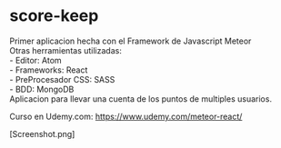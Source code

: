 # score-keep

Primer aplicacion hecha con el Framework de Javascript Meteor  
Otras herramientas utilizadas:  
    - Editor: Atom  
    - Frameworks: React  
    - PreProcesador CSS: SASS  
    - BDD: MongoDB  
Aplicacion para llevar una cuenta de los puntos de multiples usuarios.  

Curso en Udemy.com: https://www.udemy.com/meteor-react/

[Screenshot.png]
